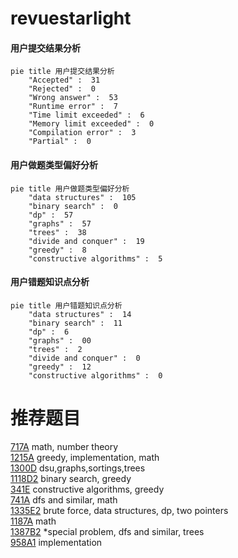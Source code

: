 # revuestarlight

<!-- tabs:start -->



#### **用户提交结果分析**

```mermaid
pie title 用户提交结果分析
    "Accepted" :  31
    "Rejected" :  0
    "Wrong answer" :  53
    "Runtime error" :  7
    "Time limit exceeded" :  6
    "Memory limit exceeded" :  0
    "Compilation error" :  3
    "Partial" :  0
```

#### **用户做题类型偏好分析**

```mermaid
pie title 用户做题类型偏好分析
    "data structures" :  105
    "binary search" :  0
    "dp" :  57
    "graphs" :  57
    "trees" :  38
    "divide and conquer" :  19
    "greedy" :  8
    "constructive algorithms" :  5
```
#### **用户错题知识点分析**

```mermaid
pie title 用户错题知识点分析
    "data structures" :  14
    "binary search" :  11
    "dp" :  6
    "graphs" :  00
    "trees" :  2
    "divide and conquer" :  0
    "greedy" :  12
    "constructive algorithms" :  0
```



<!-- tabs:end -->
# 推荐题目
[717A](https://codeforces.com/contest/717/problem/A)		math,
                        number theory		  
[1215A](https://codeforces.com/contest/1215/problem/A)		greedy,
                        implementation,
                        math		  
[1300D](https://codeforces.com/contest/1300/problem/D)		dsu,graphs,sortings,trees		  
[1118D2](https://codeforces.com/contest/1118D/problem/2)		binary search,
                        greedy		  
[341E](https://codeforces.com/contest/341/problem/E)		constructive algorithms,
                        greedy		  
[741A](https://codeforces.com/contest/741/problem/A)		dfs and similar,
                        math		  
[1335E2](https://codeforces.com/contest/1335E/problem/2)		brute force,
                        data structures,
                        dp,
                        two pointers		  
[1187A](https://codeforces.com/contest/1187/problem/A)		math		  
[1387B2](https://codeforces.com/contest/1387B/problem/2)		*special problem,
                        dfs and similar,
                        trees		  
[958A1](https://codeforces.com/contest/958A/problem/1)		implementation		  
